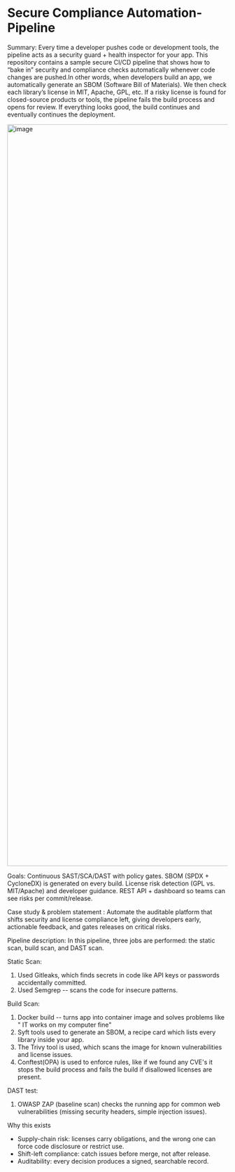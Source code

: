 # Secure Compliance Automation-Pipeline
Summary: 
Every time a developer pushes code or development tools, the pipeline acts as a security guard + health inspector for your app. This repository contains a sample secure CI/CD pipeline that shows how to “bake in” security and compliance checks automatically whenever code changes are pushed.In other words, when developers build an app, we automatically generate an SBOM (Software Bill of Materials). We then check each library’s license in MIT, Apache, GPL, etc.  If a risky license is found for closed-source products or tools, the pipeline fails the build process and opens for review. If everything looks good, the build continues and eventually continues the deployment. 

<img width="2062" height="1690" alt="image" src="https://github.com/user-attachments/assets/406231b8-7464-4bf1-b5cf-6ac3ba39c4bf" />



Goals:
Continuous SAST/SCA/DAST with policy gates.
SBOM (SPDX + CycloneDX) is generated on every build.
License risk detection (GPL vs. MIT/Apache) and developer guidance.
REST API + dashboard so teams can see risks per commit/release.

Case study & problem statement : 
Automate the auditable platform that shifts security and license compliance left, giving developers early, actionable feedback, and gates releases on critical risks.


Pipeline description: 
In this pipeline, three jobs are performed: the static scan, build scan, and DAST scan. 

Static Scan: 
1. Used Gitleaks,  which finds secrets in code like API keys or passwords accidentally committed.
2. Used Semgrep -- scans the code for insecure patterns.

Build Scan: 
1. Docker build -- turns app into container image and solves problems like " IT works on my computer fine"
2. Syft tools used to generate an SBOM, a recipe card which lists every library inside your app.
3. The Trivy tool is used, which scans the image for known vulnerabilities and license issues.
4. Conftest(OPA) is used to enforce rules, like if we found any CVE's it stops the build process and fails the build if disallowed licenses are present.

DAST test:
1. OWASP ZAP (baseline scan) checks the running app for common web vulnerabilities (missing security headers, simple injection issues).


Why this exists
- Supply-chain risk: licenses carry obligations, and the wrong one can force code disclosure or restrict use.
- Shift-left compliance: catch issues before merge, not after release.
- Auditability: every decision produces a signed, searchable record.





